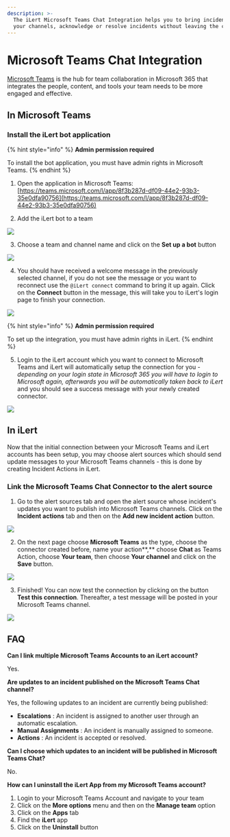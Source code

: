 ```yaml
---
description: >-
  The iLert Microsoft Teams Chat Integration helps you to bring incidents into
  your channels, acknowledge or resolve incidents without leaving the chat.
---
```


# Microsoft Teams Chat Integration

[Microsoft Teams](https://www.microsoft.com/en-ww/microsoft-teams/group-chat-software) is the hub for team collaboration in Microsoft 365 that integrates the people, content, and tools your team needs to be more engaged and effective.

## In Microsoft Teams <a id="in-microsoft-teams"></a>

### Install the iLert bot application

{% hint style="info" %}
**Admin permission required**

To install the bot application, you must have admin rights in Microsoft Teams.
{% endhint %}

1. Open the application in Microsoft Teams: [https://teams.microsoft.com/l/app/8f3b287d-df09-44e2-93b3-35e0dfa90756](https://teams.microsoft.com/l/app/8f3b287d-df09-44e2-93b3-35e0dfa90756)

2. Add the iLert bot to a team

![](../../.gitbook/assets/general__demo____microsoft_teams%20%281%29.png)

3. Choose a team and channel name and click on the **Set up a bot** button

![](../../.gitbook/assets/general__demo____microsoft_teams%20%282%29.png)

4. You should have received a welcome message in the previously selected channel, if you do not see the message or you want to reconnect use the `@iLert connect` command  to bring it up again. Click on the **Connect** button in the message, this will take you to iLert's login page to finish your connection.

![](../../.gitbook/assets/general__demo____microsoft_teams.png)

{% hint style="info" %}
**Admin permission required**

To set up the integration, you must have admin rights in iLert.
{% endhint %}

5. Login to the iLert account which you want to connect to Microsoft Teams and iLert will automatically setup the connection for you - _depending on your login state in Microsoft 365 you will have to login to Microsoft again, afterwards you will be automatically taken back to iLert_ and you should see a success message with your newly created connector.

![](../../.gitbook/assets/ilert%20%2898%29.png)

## In iLert <a id="in-ilert"></a>

Now that the initial connection between your Microsoft Teams and iLert accounts has been setup, you may choose alert sources which should send update messages to your Microsoft Teams channels - this is done by creating Incident Actions in iLert.

### Link the Microsoft Teams Chat Connector to the alert source <a id="link-the-microsoft-teams-chat-connector-to-the-alert-source"></a>

1. Go to the alert sources tab and open the alert source whose incident's updates you want to publish into Microsoft Teams channels. Click on the **Incident actions** tab and then on the **Add new incident action** button.

![](../../.gitbook/assets/screenshot_16_03_21__16_04.png)

2. On the next page choose **Microsoft Teams** as the type, choose the connector created before, name your action**,** choose **Chat** as Teams Action, choose **Your team**, then choose **Your channel** and click on the **Save** button.

![](../../.gitbook/assets/ilert%20%2897%29.png)

3. Finished! You can now test the connection by clicking on the button **Test this connection**. Thereafter, a test message will be posted in your Microsoft Teams channel.

![](../../.gitbook/assets/general__roman____microsoft_teams.png)

## FAQ <a id="faq"></a>

**Can I link multiple Microsoft Teams Accounts to an iLert account?**

Yes.

**Are updates to an incident published on the Microsoft Teams Chat channel?**

Yes, the following updates to an incident are currently being published:

* **Escalations** : An incident is assigned to another user through an automatic escalation.
* **Manual Assignments** : An incident is manually assigned to someone.
* **Actions** : An incident is accepted or resolved.

**Can I choose which updates to an incident will be published in Microsoft Teams Chat?**

No.

**How can I uninstall the iLert App from my Microsoft Teams account?**

1. Login to your Microsoft Teams Account and navigate to your team 
2. Click on the **More options** menu and then on the **Manage team** option
3. Click on the **Apps** tab
4. Find the **iLert** app
5. Click on the **Uninstall** button

